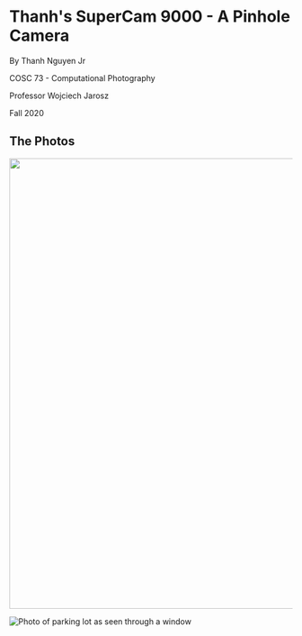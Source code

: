 # Thanh's SuperCam 9000 - A Pinhole Camera

By Thanh Nguyen Jr

COSC 73 - Computational Photography

Professor Wojciech Jarosz

Fall 2020

## The Photos

<img src="../assets/window_s.jpg" width="800" />

![Photo of parking lot as seen through a window][window_s]

[window_s]: ../assets/window_s.jpg "Small Pinhole, Shot Through a Window"
